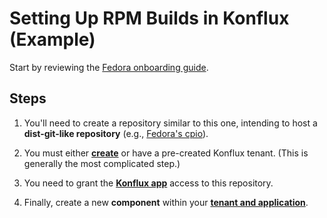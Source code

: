 # Setting Up RPM Builds in Konflux (Example)

Start by reviewing the [Fedora onboarding guide][onboarding].

## Steps

1.  You'll need to create a repository similar to this one, intending to host a
    **dist-git-like repository** (e.g., [Fedora's cpio][cpio]).

2.  You must either **[create][mr]** or have a pre-created Konflux tenant. (This
    is generally the most complicated step.)

3.  You need to grant the **[Konflux app][konflux app]** access to this
    repository.

4.  Finally, create a new **component** within your **[tenant and
    application][tenant]**.

[cpio]: https://src.fedoraproject.org/rpms/cpio
[mr]: https://gitlab.com/fedora/infrastructure/konflux/tenants-config/-/merge_requests/31/diffs
[konflux app]: https://github.com/apps/konflux-fedora
[onboarding]: https://gitlab.com/fedora/infrastructure/konflux/rpmbuild-pipeline/-/blob/main/docs/onboarding.md?ref_type=heads
[tenant]: https://konflux.fedoraproject.org/ns/fedora-on-konflux-tenant/applications
